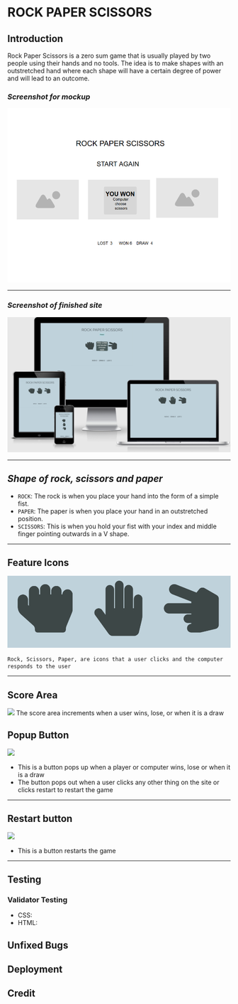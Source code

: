 # ROCK PAPER SCISSORS

## Introduction

Rock Paper Scissors is a zero sum game that is usually played by two people using their hands and no tools. The idea is to make shapes with an outstretched hand where each shape will have a certain degree of power and will lead to an outcome.

### *Screenshot for mockup*
![](assets/readme-images/image-mockup.png)
___

### *Screenshot of finished site*
![](assets/readme-images/Screenshot.png)
___

## *Shape of rock, scissors and paper*
- `ROCK`: The rock is when you place your hand into the form of a simple fist.
- `PAPER`: The paper is when you place your hand in an outstretched position.
- `SCISSORS`: This is when you hold your fist with your index and middle finger pointing outwards in a V shape.

------

## Feature Icons
![](assets/readme-images/Screenshot-icons.png)
```
Rock, Scissors, Paper, are icons that a user clicks and the computer responds to the user
````
------

## Score Area
![](assets/readme-images/Screenshot-score-area.png)
The score area increments when a user wins, lose, or when it is a draw

## Popup Button
![](assets/readme-images/Screenshot-icons-popup.png)
- This is a button pops up when a player or computer wins, lose or when it is a draw 
- The button pops out when a user clicks any other thing on the site or clicks restart to restart the game
---

## Restart button
![](assets/readme-images/Screenshot-restart.png)
- This is a button restarts the game
---
## Testing
### Validator Testing
- CSS:
- HTML:

## Unfixed Bugs

## Deployment

## Credit





